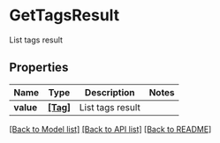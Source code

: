 # GetTagsResult

List tags result

## Properties
Name | Type | Description | Notes
------------ | ------------- | ------------- | -------------
**value** | [**[Tag]**](Tag.md) | List tags result | 

[[Back to Model list]](../README.md#documentation-for-models) [[Back to API list]](../README.md#documentation-for-api-endpoints) [[Back to README]](../README.md)


